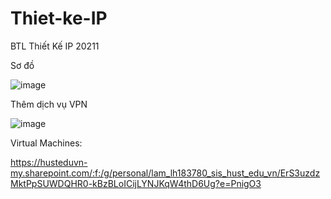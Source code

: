 # Thiet-ke-IP
BTL Thiết Kế IP 20211


Sơ đồ 


![image](https://user-images.githubusercontent.com/56644098/151177276-5b94ada2-0b02-4a97-b9f7-38270892530b.png)



Thêm dịch vụ VPN


![image](https://user-images.githubusercontent.com/56644098/151177371-06ee44e8-25dd-438f-9368-4b04e6164099.png)


Virtual Machines:


https://husteduvn-my.sharepoint.com/:f:/g/personal/lam_lh183780_sis_hust_edu_vn/ErS3uzdzMktPpSUWDQHR0-kBzBLoICijLYNJKqW4thD6Ug?e=PnigO3
